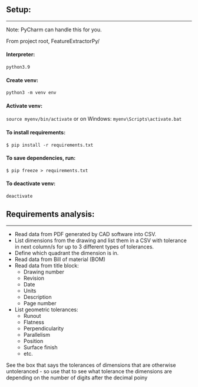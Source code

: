 ## Setup:
---------
Note: PyCharm can handle this for you.


From project root, FeatureExtractorPy/ 

#### Interpreter:

`python3.9`

#### Create venv:

`python3 -m venv env`

#### Activate venv:

`source myenv/bin/activate` or on Windows: `myenv\Scripts\activate.bat`


#### To install requirements:

`$ pip install -r requirements.txt`

#### To save dependencies, run:

`$ pip freeze > requirements.txt`


#### To deactivate venv:

`deactivate`



## Requirements analysis:
-------------------------
- Read data from PDF generated by CAD software into CSV.
- List dimensions from the drawing and list them in a CSV with tolerance in next
  column/s for up to 3 different types of tolerances.
- Define which quadrant the dimension is in.
- Read data from Bill of material (BOM)
- Read data from title block:
  - Drawing number
  - Revision
  - Date
  - Units
  - Description
  - Page number
- List geometric tolerances: 
  - Runout
  - Flatness
  - Perpendicularity
  - Parallelism
  - Position
  - Surface finish
  - etc.

See the box that says the tolerances of dimensions that are otherwise
untoleranced - so use that to see what tolerance the dimensions are depending
on the number of digits after the decimal poiny

